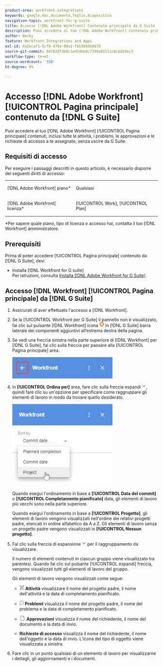 ```yaml
---
product-area: workfront-integrations
keywords: google,doc,documento,foglio,diapositiva
navigation-topic: workfront-for-g-suite
title: Accesso [!DNL Adobe Workfront] Contenuto principale da G Suite
description: Puoi accedere al tuo [!DNL Adobe Workfront] Contenuto principale, inclusi tutte le attività, i problemi, le approvazioni e le richieste di accesso assegnate all’utente, senza uscire da G Suite.
author: Becky
feature: Workfront Integrations and Apps
exl-id: da2ecaf1-5cfb-470e-90a1-fbb386db8670
source-git-commit: 04782dfdb8c1ed24bb9c7399a01511c0cbd2dec3
workflow-type: tm+mt
source-wordcount: '350'
ht-degree: 0%

---
```


# Accesso [!DNL Adobe Workfront] [!UICONTROL Pagina principale] contenuto da [!DNL G Suite]

Puoi accedere al tuo [!DNL Adobe Workfront] [!UICONTROL Pagina principale] contenuti, inclusi tutte le attività, i problemi, le approvazioni e le richieste di accesso a te assegnate, senza uscire da G Suite.

## Requisiti di accesso

Per eseguire i passaggi descritti in questo articolo, è necessario disporre dei seguenti diritti di accesso:

<table style="table-layout:auto"> 
 <col> 
 <col> 
 <tbody> 
  <tr> 
   <td role="rowheader">[!DNL Adobe Workfront] piano*</td> 
   <td> <p>Qualsiasi</p> </td> 
  </tr> 
  <tr> 
   <td role="rowheader">[!DNL Adobe Workfront] licenza*</td> 
   <td> <p>[!UICONTROL Work], [!UICONTROL Plan]</p> </td> 
  </tr> 
 </tbody> 
</table>

&#42;Per sapere quale piano, tipo di licenza o accesso hai, contatta il tuo [!DNL Workfront] amministratore.

## Prerequisiti

Prima di poter accedere [!UICONTROL Pagina principale] contenuto da [!DNL G Suite], devi

* Installa [!DNL Workfront for G suite]\
   Per istruzioni, consulta [Installa [!DNL Adobe Workfront for G Suite]](../../workfront-integrations-and-apps/workfront-for-g-suite/install-workfront-for-gsuite.md).

## Accesso [!DNL Workfront] [!UICONTROL Pagina principale] da [!DNL G Suite]

1. Assicurati di aver effettuato l&#39;accesso a [!DNL Workfront].
1. Se la [!UICONTROL Workfront per G Suite] il pannello non è visualizzato, fai clic sul pulsante [!DNL Workfront] icona ![](assets/wf-lion-icon.png) in [!DNL G Suite] barra laterale dei componenti aggiuntivi all’estrema destra della pagina.
1. Se vedi una freccia sinistra nella parte superiore di [!DNL Workfront] per [!DNL G Suite], fai clic sulla freccia per passare alla [!UICONTROL Pagina principale] area.

   ![](assets/left-arrow-to-home.png)

1. In **[!UICONTROL Ordina per]** area, fare clic sulla freccia espandi ![](assets/dropdown-arrow.png), quindi fare clic su un&#39;opzione per specificare come raggruppare gli elementi di lavoro in modo da trovare quello desiderato.

   ![](assets/sort-by-area.png)

   Quando esegui l&#39;ordinamento in base a **[!UICONTROL Data del commit]** o **[!UICONTROL Completamento pianificato]** data, gli elementi di lavoro più vecchi sono nella parte superiore.

   Quando esegui l&#39;ordinamento in base a **[!UICONTROL Progetto]**, gli elementi di lavoro vengono visualizzati nell&#39;ordine dei relativi progetti padre, elencati in ordine alfabetico da A a Z. Gli elementi di lavoro senza un progetto padre vengono visualizzati in **[!UICONTROL Nessun progetto]**.

1. Fai clic sulla freccia di espansione ![](assets/dropdown-arrow.png) per il raggruppamento da visualizzare.

   Il numero di elementi contenuti in ciascun gruppo viene visualizzato tra parentesi. Quando fai clic sul pulsante [!UICONTROL espandi] freccia, vengono visualizzati tutti gli elementi di lavoro del gruppo.

   Gli elementi di lavoro vengono visualizzati come segue:

   * ![](assets/task-icon.png) **Attività** visualizzare il nome del progetto padre, il nome dell&#39;attività e la data di completamento pianificato.

   * ![](assets/issue-icon.png) **Problemi** visualizza il nome del progetto padre, il nome del problema e la data di completamento pianificato.

   * ![](assets/document-icon.png)  **Approvazioni** visualizza il nome del richiedente, il nome del documento e la data di invio.
   * **Richieste di accesso** visualizza il nome del richiedente, il nome dell&#39;oggetto e la data di invio. L’icona del tipo di oggetto viene visualizzata a sinistra.

1. Fare clic in un punto qualsiasi di un elemento di lavoro per visualizzarne i dettagli, gli aggiornamenti e i documenti.
